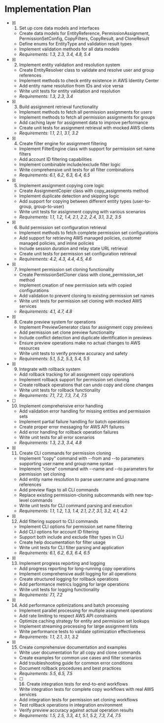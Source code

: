 # Implementation Plan

- [x] 1. Set up core data models and interfaces
  - Create data models for EntityReference, PermissionAssignment, PermissionSetConfig, CopyFilters, CopyResult, and CloneResult
  - Define enums for EntityType and validation result types
  - Implement validation methods for all data models
  - _Requirements: 1.3, 2.3, 3.4, 4.8, 5.4_

- [x] 2. Implement entity validation and resolution system
  - Create EntityResolver class to validate and resolve user and group references
  - Implement methods to check entity existence in AWS Identity Center
  - Add entity name resolution from IDs and vice versa
  - Write unit tests for entity validation and resolution
  - _Requirements: 1.3, 2.3, 3.4_

- [x] 3. Build assignment retrieval functionality
  - Implement methods to fetch all permission assignments for users
  - Implement methods to fetch all permission assignments for groups
  - Add caching layer for assignment data to improve performance
  - Create unit tests for assignment retrieval with mocked AWS clients
  - _Requirements: 1.1, 2.1, 3.1, 3.2_

- [x] 4. Create filter engine for assignment filtering
  - Implement FilterEngine class with support for permission set name filters
  - Add account ID filtering capabilities
  - Implement combinable include/exclude filter logic
  - Write comprehensive unit tests for all filter combinations
  - _Requirements: 6.1, 6.2, 6.3, 6.4, 6.5_

- [x] 5. Implement assignment copying core logic
  - Create AssignmentCopier class with copy_assignments method
  - Implement duplicate detection and skipping logic
  - Add support for copying between different entity types (user-to-group, group-to-user)
  - Write unit tests for assignment copying with various scenarios
  - _Requirements: 1.1, 1.2, 1.4, 2.1, 2.2, 2.4, 3.1, 3.2, 3.5_

- [x] 6. Build permission set configuration retrieval
  - Implement methods to fetch complete permission set configurations
  - Add support for retrieving AWS managed policies, customer managed policies, and inline policies
  - Include session duration and relay state URL retrieval
  - Create unit tests for permission set configuration retrieval
  - _Requirements: 4.2, 4.3, 4.4, 4.5, 4.6_

- [x] 7. Implement permission set cloning functionality
  - Create PermissionSetCloner class with clone_permission_set method
  - Implement creation of new permission sets with copied configurations
  - Add validation to prevent cloning to existing permission set names
  - Write unit tests for permission set cloning with mocked AWS services
  - _Requirements: 4.1, 4.7, 4.8_

- [x] 8. Create preview system for operations
  - Implement PreviewGenerator class for assignment copy previews
  - Add permission set clone preview functionality
  - Include conflict detection and duplicate identification in previews
  - Ensure preview operations make no actual changes to AWS resources
  - Write unit tests to verify preview accuracy and safety
  - _Requirements: 5.1, 5.2, 5.3, 5.4, 5.5_

- [x] 9. Integrate with rollback system
  - Add rollback tracking for all assignment copy operations
  - Implement rollback support for permission set cloning
  - Create rollback operations that can undo copy and clone changes
  - Write unit tests for rollback functionality
  - _Requirements: 7.1, 7.2, 7.3, 7.4, 7.5_

- [ ] 10. Implement comprehensive error handling
  - Add validation error handling for missing entities and permission sets
  - Implement partial failure handling for batch operations
  - Create proper error messaging for AWS API failures
  - Add error handling for rollback operation failures
  - Write unit tests for all error scenarios
  - _Requirements: 1.3, 2.3, 3.4, 4.8_

- [x] 11. Create CLI commands for permission cloning
  - Implement "copy" command with --from and --to parameters supporting user:name and group:name syntax
  - Implement "clone" command with --name and --to parameters for permission set cloning
  - Add entity name resolution to parse user:name and group:name references
  - Add preview flags to all CLI commands
  - Replace existing permission-cloning subcommands with new top-level commands
  - Write unit tests for CLI command parsing and execution
  - _Requirements: 1.1, 1.2, 1.3, 1.4, 2.1, 2.7, 3.1, 3.2, 4.1, 4.2_

- [x] 12. Add filtering support to CLI commands
  - Implement CLI options for permission set name filtering
  - Add CLI options for account ID filtering
  - Support both include and exclude filter types in CLI
  - Create help documentation for filter usage
  - Write unit tests for CLI filter parsing and application
  - _Requirements: 6.1, 6.2, 6.3, 6.4, 6.5_

- [x] 13. Implement progress reporting and logging
  - Add progress reporting for long-running copy operations
  - Implement comprehensive audit logging for all operations
  - Create structured logging for rollback operations
  - Add performance metrics logging for large operations
  - Write unit tests for logging functionality
  - _Requirements: 7.1, 7.2_

- [x] 14. Add performance optimizations and batch processing
  - Implement parallel processing for multiple assignment operations
  - Add rate limiting to respect AWS API constraints
  - Optimize caching strategy for entity and permission set lookups
  - Implement streaming processing for large assignment lists
  - Write performance tests to validate optimization effectiveness
  - _Requirements: 1.1, 2.1, 3.1, 3.2_

- [x] 15. Create comprehensive documentation and examples
  - Write user documentation for all copy and clone commands
  - Create examples for common use cases and filter scenarios
  - Add troubleshooting guide for common error conditions
  - Document rollback procedures and best practices
  - _Requirements: 5.5, 6.5, 7.5_

  - [ ] 16. Create integration tests for end-to-end workflows
  - Write integration tests for complete copy workflows with real AWS services
  - Add integration tests for permission set cloning workflows
  - Test rollback operations in integration environment
  - Verify preview accuracy against actual operation results
  - _Requirements: 1.5, 2.5, 3.3, 4.1, 5.1, 5.2, 7.3, 7.4, 7.5_

